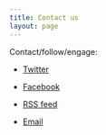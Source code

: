 ```yaml
---
title: Contact us
layout: page
---
```


Contact/follow/engage:

* [Twitter](https://twitter.com/Roadside_Canada)

* [Facebook](https://www.facebook.com/canadianroadsides)

* [RSS feed](http://blog.roadsideattractions.ca/subscribe)

* [Email](mailto:roadsides@roadsideattractions.ca)
